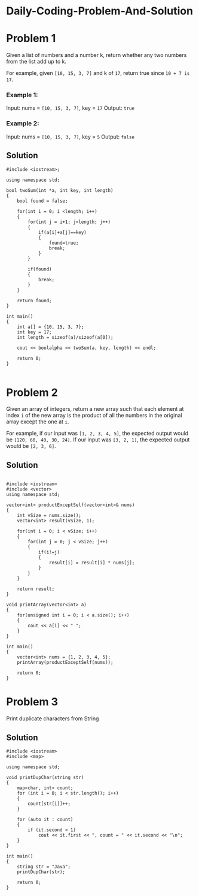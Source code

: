 # Daily-Coding-Problem-And-Solution

# Problem 1
Given a list of numbers and a number k, return whether any two numbers from the list add up to k.

For example, given `[10, 15, 3, 7]` and k of `17`, return true since `10 + 7 is 17`.

### Example 1:

Input: nums = `[10, 15, 3, 7]`, key = `17`
Output: `true`

### Example 2:

Input: nums = `[10, 15, 3, 7]`, key = `5`
Output: `false`

## Solution

```
#include <iostream>;

using namespace std;

bool twoSum(int *a, int key, int length)
{
    bool found = false;

    for(int i = 0; i <length; i++)
    {
        for(int j = i+1; j<length; j++)
        {
            if(a[i]+a[j]==key)
            {
                found=true;
                break;
            }
        }

        if(found)
        {
            break;
        }
    }

    return found;
}

int main()
{
    int a[] = {10, 15, 3, 7};
    int key = 17;
    int length = sizeof(a)/sizeof(a[0]);

    cout << boolalpha << twoSum(a, key, length) << endl;

    return 0;
}


```

# Problem 2
Given an array of integers, return a new array such that each element at index `i` of the new array is the product of all the numbers in the original array except the one at `i`.

For example, if our input was `[1, 2, 3, 4, 5]`, the expected output would be `[120, 60, 40, 30, 24]`. If our input was `[3, 2, 1]`, the expected output would be `[2, 3, 6]`.

## Solution

```

#include <iostream>
#include <vector>
using namespace std;

vector<int> productExceptSelf(vector<int>& nums)
{
    int vSize = nums.size();
    vector<int> result(vSize, 1);

    for(int i = 0; i < vSize; i++)
    {
        for(int j = 0; j < vSize; j++)
        {
            if(i!=j)
            {
                result[i] = result[i] * nums[j];
            }
        }
    }

    return result;
}

void printArray(vector<int> a)
{
    for(unsigned int i = 0; i < a.size(); i++)
    {
        cout << a[i] << " ";
    }
}

int main()
{
    vector<int> nums = {1, 2, 3, 4, 5};
    printArray(productExceptSelf(nums));

    return 0;
}

```

# Problem 3
Print duplicate characters from String

## Solution

```
#include <iostream>
#include <map>

using namespace std;

void printDupChar(string str)
{
    map<char, int> count;
    for (int i = 0; i < str.length(); i++)
    {
        count[str[i]]++;
    }

    for (auto it : count)
    {
        if (it.second > 1)
            cout << it.first << ", count = " << it.second << "\n";
    }
}

int main()
{
    string str = "Java";
    printDupChar(str);

    return 0;
}

```